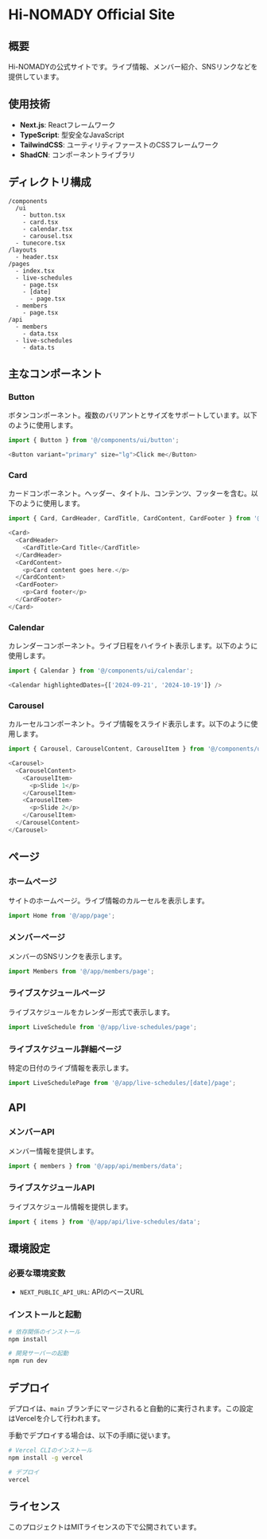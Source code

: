 # Hi-NOMADY Official Site

## 概要
Hi-NOMADYの公式サイトです。ライブ情報、メンバー紹介、SNSリンクなどを提供しています。

## 使用技術
- **Next.js**: Reactフレームワーク
- **TypeScript**: 型安全なJavaScript
- **TailwindCSS**: ユーティリティファーストのCSSフレームワーク
- **ShadCN**: コンポーネントライブラリ

## ディレクトリ構成
```
/components
  /ui
    - button.tsx
    - card.tsx
    - calendar.tsx
    - carousel.tsx
  - tunecore.tsx
/layouts
  - header.tsx
/pages
  - index.tsx
  - live-schedules
    - page.tsx
    - [date]
      - page.tsx
  - members
    - page.tsx
/api
  - members
    - data.tsx
  - live-schedules
    - data.ts
```

## 主なコンポーネント

### Button
ボタンコンポーネント。複数のバリアントとサイズをサポートしています。以下のように使用します。

```typescript
import { Button } from '@/components/ui/button';

<Button variant="primary" size="lg">Click me</Button>
```

### Card
カードコンポーネント。ヘッダー、タイトル、コンテンツ、フッターを含む。以下のように使用します。

```typescript
import { Card, CardHeader, CardTitle, CardContent, CardFooter } from '@/components/ui/card';

<Card>
  <CardHeader>
    <CardTitle>Card Title</CardTitle>
  </CardHeader>
  <CardContent>
    <p>Card content goes here.</p>
  </CardContent>
  <CardFooter>
    <p>Card footer</p>
  </CardFooter>
</Card>
```

### Calendar
カレンダーコンポーネント。ライブ日程をハイライト表示します。以下のように使用します。

```typescript
import { Calendar } from '@/components/ui/calendar';

<Calendar highlightedDates={['2024-09-21', '2024-10-19']} />
```

### Carousel
カルーセルコンポーネント。ライブ情報をスライド表示します。以下のように使用します。

```typescript
import { Carousel, CarouselContent, CarouselItem } from '@/components/ui/carousel';

<Carousel>
  <CarouselContent>
    <CarouselItem>
      <p>Slide 1</p>
    </CarouselItem>
    <CarouselItem>
      <p>Slide 2</p>
    </CarouselItem>
  </CarouselContent>
</Carousel>
```

## ページ

### ホームページ
サイトのホームページ。ライブ情報のカルーセルを表示します。

```typescript
import Home from '@/app/page';
```

### メンバーページ
メンバーのSNSリンクを表示します。

```typescript
import Members from '@/app/members/page';
```

### ライブスケジュールページ
ライブスケジュールをカレンダー形式で表示します。

```typescript
import LiveSchedule from '@/app/live-schedules/page';
```

### ライブスケジュール詳細ページ
特定の日付のライブ情報を表示します。

```typescript
import LiveSchedulePage from '@/app/live-schedules/[date]/page';
```

## API

### メンバーAPI
メンバー情報を提供します。

```typescript
import { members } from '@/app/api/members/data';
```

### ライブスケジュールAPI
ライブスケジュール情報を提供します。

```typescript
import { items } from '@/app/api/live-schedules/data';
```

## 環境設定

### 必要な環境変数
- `NEXT_PUBLIC_API_URL`: APIのベースURL

### インストールと起動
```bash
# 依存関係のインストール
npm install

# 開発サーバーの起動
npm run dev
```

## デプロイ
デプロイは、`main` ブランチにマージされると自動的に実行されます。この設定はVercelを介して行われます。

手動でデプロイする場合は、以下の手順に従います。

```bash
# Vercel CLIのインストール
npm install -g vercel

# デプロイ
vercel
```

## ライセンス
このプロジェクトはMITライセンスの下で公開されています。
```